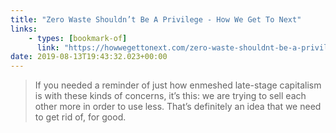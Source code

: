 ```yaml
---
title: "Zero Waste Shouldn’t Be A Privilege - How We Get To Next"
links:
    - types: [bookmark-of]
      link: "https://howwegettonext.com/zero-waste-shouldnt-be-a-privilege-d560fc28e310?gi=ed7950c2f552"
date: 2019-08-13T19:43:32.023+00:00
---
```


> If you needed a reminder of just how enmeshed late-stage capitalism is with these kinds of concerns, it’s this: we are trying to sell each other more in order to use less. That’s definitely an idea that we need to get rid of, for good.